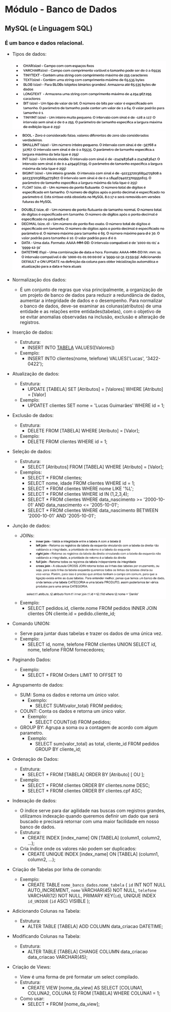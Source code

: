 # Módulo - Banco de Dados


## MySQL (e Linguagem SQL)
### É um banco e dados relacional.
- Tipos de dados:

    <img src="./img/tipos-dados1.png" />

    <img src="./img/tipos-dados2.png" />
    
    <img src="./img/tipos-dados3.png" />
    
- Normalização dos dados:
    - É um conjunto de regras que visa principalmente, a organização de um projeto de banco de dados para reduzir a redundância de dados, aumentar a integridade de dados e o desempenho.
    Para normalizar o banco de dados, deve-se examinar as colunas(atributos) de uma entidade e as relações entre entidades(tabelas), com o objetivo de se evitar anomalias observadas na inclusão, exclusão e alteração de registros.
- Inserção de dados:
    - Estrutura:
        - INSERT INTO [TABELA]([Atributos]) VALUES([Valores])
    - Exemplo:
        - INSERT INTO clientes(nome, telefone) VALUES('Lucas', '3422-0422');
- Atualização de dados:
    - Estrutura:
        - UPDATE [TABELA] SET [Atributos] = [Valores] WHERE [Atributo] = [Valor]
    - Exemplo:
        - UPDATET clientes SET nome = 'Lucas Guimarães' WHERE id = 1;
- Exclusão de dados:
    - Estrutura:
        - DELETE FROM [TABELA] WHERE [Atributo] = [Valor];
    - Exemplo:
        - DELETE FROM clientes WHERE id = 1;
- Seleção de dados:
    - Estrutura:
        - SELECT [Atributos] FROM [TABELA] WHERE [Atributo] = [Valor];
    - Exemplos:
        - SELECT * FROM clientes;
        - SELECT nome, idade FROM clientes WHERE id = 1;
        - SELECT * FROM clientes WHERE nome LIKE '%L';
        - SELECT * FROM clientes WHERE id IN (1,2,3,4);
        - SELECT * FROM clientes WHERE data_nascimento >= '2000-10-01' AND data_nascimento <= '2005-10-01';
        - SELECT * FROM clientes WHERE data_nascimento BETWEEN '2000-10-01' AND '2005-10-01';
- Junção de dados:
    - JOINs:
        <img src="./img/joins.png">
    - Exemplo:
        - SELECT pedidos.id, cliente.nome FROM pedidos INNER JOIN clientes ON cliente.id = pedido.cliente_id;
- Comando UNION:
    - Serve para juntar duas tabelas e trazer os dados de uma única vez.
    - Exemplo:
        - SELECT id, nome, telefone FROM clientes UNION SELECT id, nome, telefone FROM fornecedores;
- Paginando Dados:
    - Exemplo:
        - SELECT * FROM Orders LIMIT 10 OFFSET 10
- Agrupamento de dados:
    - SUM: Soma os dados e retorna um único valor.
        - Exemplo:
             - SELECT SUM(valor_total) FROM pedidos;
    - COUNT: Conta os dados e retorna um único valor.
        - Exemplo:
             - SELECT COUNT(id) FROM pedidos;
    - GROUP BY: Agrupa a soma ou a contagem de acordo com algum parametro.
        - Exemplo:
            - SELECT sum(valor_total) as total, cliente_id FROM pedidos GROUP BY cliente_id;
- Ordenação de Dados:
    - Estrutura:
        - SELECT * FROM [TABELA] ORDER BY [Atributo] [<ASC> OU <DESC>];
    - Exemplo:
        - SELECT * FROM clientes ORDER BY clientes.nome DESC;
        - SELECT * FROM clientes ORDER BY clientes.cpf ASC;
- Indexação de dados:
    - O índice serve para dar agilidade nas buscas com registros grandes, utilizamos indexação quando queremos definir um dado que será buscado e precisará retornar com uma maior facilidade em nosso banco de dados.
    - Estrutura:
        -  CREATE INDEX [index_name] ON [TABELA] (column1, column2, ...);
    - Cria índice onde os valores não podem ser duplicados:
        - CREATE UNIQUE INDEX [index_name] ON [TABELA] (column1, column2, ...);
- Criação de Tabelas por linha de comando:
    - Exemplo:
        - CREATE TABLE `nome_banco_dados`.`nome_tabela` (
            `id` INT NOT NULL AUTO_INCREMENT,
            `nome` VARCHAR(45) NOT NULL,
            `telefone` VARCHAR(12) NOT NULL,
            PRIMARY KEY(`id`),
            UNIQUE INDEX `id_UNIQUE` (`id` ASC) VISIBLE
        );
- Adicionando Colunas na Tabela:
    - Estrutura:
        - ALTER TABLE [TABELA] ADD COLUMN data_criacao DATETIME;
- Modificando Colunas na Tabela:
    - Estrutura:
        - ALTER TABLE [TABELA] CHANGE COLUMN data_criacao data_criacao VARCHAR(45);
- Criação de Views:
    - View é uma forma de pré formatar um select compilado.
    - Estrutura:
        - CREATE VIEW [nome_da_view] AS 
          SELECT [COLUNA1, COLUNA2, COLUNA 5]
          FROM [TABELA]
          WHERE COLUNA1 = 1;
    - Como usar:
        - SELECT * FROM [nome_da_view];

